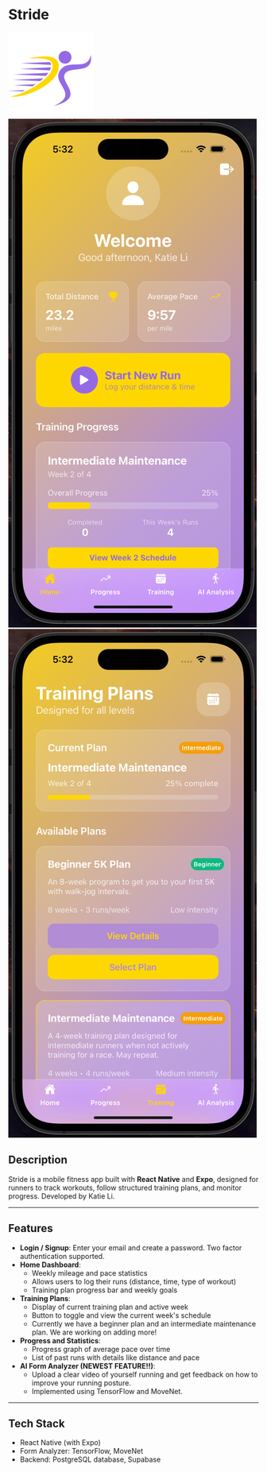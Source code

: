 # Stride

![Stride logo](logo.png) 
![training](demo1.png) 
![home](demo2.png) 

## Description

Stride is a mobile fitness app built with **React Native** and **Expo**, designed for runners to track workouts, follow structured training plans, and monitor progress. Developed by Katie Li.

---

## Features

- **Login / Signup**: Enter your email and create a password. Two factor authentication supported.
- **Home Dashboard**:
  - Weekly mileage and pace statistics
  - Allows users to log their runs (distance, time, type of workout)
  - Training plan progress bar and weekly goals
- **Training Plans**:
  - Display of current training plan and active week
  - Button to toggle and view the current week's schedule
  - Currently we have a beginner plan and an intermediate maintenance plan. We are working on adding more!
- **Progress and Statistics**:
  - Progress graph of average pace over time
  - List of past runs with details like distance and pace
- **AI Form Analyzer (NEWEST FEATURE!!)**:
  - Upload a clear video of yourself running and get feedback on how to improve your running posture.
  - Implemented using TensorFlow and MoveNet.

---

## Tech Stack

- React Native (with Expo)
- Form Analyzer: TensorFlow, MoveNet
- Backend: PostgreSQL database, Supabase